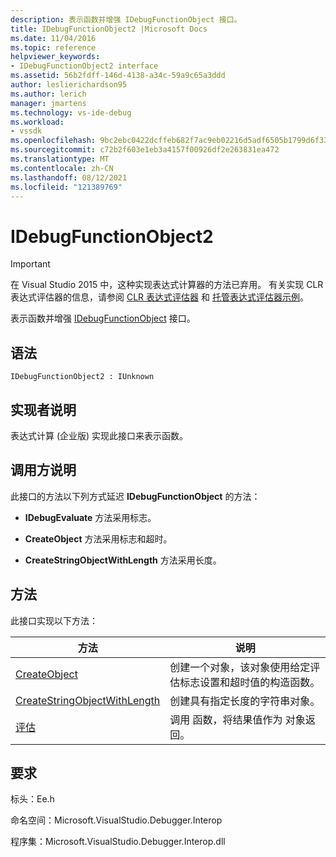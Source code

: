 ```yaml
---
description: 表示函数并增强 IDebugFunctionObject 接口。
title: IDebugFunctionObject2 |Microsoft Docs
ms.date: 11/04/2016
ms.topic: reference
helpviewer_keywords:
- IDebugFunctionObject2 interface
ms.assetid: 56b2fdff-146d-4138-a34c-59a9c65a3ddd
author: leslierichardson95
ms.author: lerich
manager: jmartens
ms.technology: vs-ide-debug
ms.workload:
- vssdk
ms.openlocfilehash: 9bc2ebc0422dcffeb682f7ac9eb02216d5adf6505b1799d6f33c22e192aa184c
ms.sourcegitcommit: c72b2f603e1eb3a4157f00926df2e263831ea472
ms.translationtype: MT
ms.contentlocale: zh-CN
ms.lasthandoff: 08/12/2021
ms.locfileid: "121389769"
---
```

# <a name="idebugfunctionobject2"></a>IDebugFunctionObject2
> [!IMPORTANT]
> 在 Visual Studio 2015 中，这种实现表达式计算器的方法已弃用。 有关实现 CLR 表达式评估器的信息，请参阅 [CLR 表达式评估器](https://github.com/Microsoft/ConcordExtensibilitySamples/wiki/CLR-Expression-Evaluators) 和 [托管表达式评估器示例](https://github.com/Microsoft/ConcordExtensibilitySamples/wiki/Managed-Expression-Evaluator-Sample)。

 表示函数并增强 [IDebugFunctionObject](../../../extensibility/debugger/reference/idebugfunctionobject.md) 接口。

## <a name="syntax"></a>语法

```
IDebugFunctionObject2 : IUnknown
```

## <a name="notes-for-implementers"></a>实现者说明
 表达式计算 (企业版) 实现此接口来表示函数。

## <a name="notes-for-callers"></a>调用方说明
 此接口的方法以下列方式延迟 **IDebugFunctionObject** 的方法：

- **IDebugEvaluate** 方法采用标志。

- **CreateObject** 方法采用标志和超时。

- **CreateStringObjectWithLength** 方法采用长度。

## <a name="methods"></a>方法
 此接口实现以下方法：

|方法|说明|
|------------|-----------------|
|[CreateObject](../../../extensibility/debugger/reference/idebugfunctionobject2-createobject.md)|创建一个对象，该对象使用给定评估标志设置和超时值的构造函数。|
|[CreateStringObjectWithLength](../../../extensibility/debugger/reference/idebugfunctionobject2-createstringobjectwithlength.md)|创建具有指定长度的字符串对象。|
|[评估](../../../extensibility/debugger/reference/idebugfunctionobject2-evaluate.md)|调用 函数，将结果值作为 对象返回。|

## <a name="requirements"></a>要求
 标头：Ee.h

 命名空间：Microsoft.VisualStudio.Debugger.Interop

 程序集：Microsoft.VisualStudio.Debugger.Interop.dll
